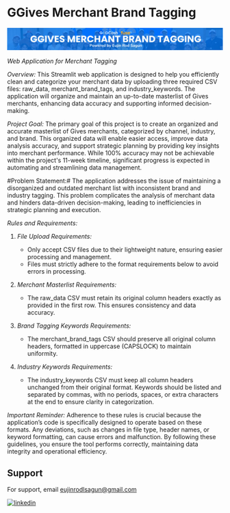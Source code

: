 # GGives Merchant Brand Tagging
![Banner](https://github.com/seijidavinci/ggives-data-cleaning-sys/blob/main/assets/GGIVES-BANNER.png?raw=true)

*Web Application for Merchant Tagging*

*Overview:*
This Streamlit web application is designed to help you efficiently clean and categorize your merchant data by uploading three required CSV files: raw_data, merchant_brand_tags, and industry_keywords. The application will organize and maintain an up-to-date masterlist of Gives merchants, enhancing data accuracy and supporting informed decision-making.

*Project Goal:*
The primary goal of this project is to create an organized and accurate masterlist of Gives merchants, categorized by channel, industry, and brand. This organized data will enable easier access, improve data analysis accuracy, and support strategic planning by providing key insights into merchant performance. While 100% accuracy may not be achievable within the project's 11-week timeline, significant progress is expected in automating and streamlining data management.

#Problem Statement:#
The application addresses the issue of maintaining a disorganized and outdated merchant list with inconsistent brand and industry tagging. This problem complicates the analysis of merchant data and hinders data-driven decision-making, leading to inefficiencies in strategic planning and execution.

*Rules and Requirements:*
1. *File Upload Requirements:* 
   - Only accept CSV files due to their lightweight nature, ensuring easier processing and management.
   - Files must strictly adhere to the format requirements below to avoid errors in processing.

2. *Merchant Masterlist Requirements:*
   - The raw_data CSV must retain its original column headers exactly as provided in the first row. This ensures consistency and data accuracy.

3. *Brand Tagging Keywords Requirements:*
   - The merchant_brand_tags CSV should preserve all original column headers, formatted in uppercase (CAPSLOCK) to maintain uniformity.

4. *Industry Keywords Requirements:*
   - The industry_keywords CSV must keep all column headers unchanged from their original format. Keywords should be listed and separated by commas, with no periods, spaces, or extra characters at the end to ensure clarity in categorization.

*Important Reminder:*
Adherence to these rules is crucial because the application’s code is specifically designed to operate based on these formats. Any deviations, such as changes in file type, header names, or keyword formatting, can cause errors and malfunction. By following these guidelines, you ensure the tool performs correctly, maintaining data integrity and operational efficiency.

## Support
For support, email eujinrodlsagun@gmail.com

[![linkedin](https://img.shields.io/badge/linkedin-0A66C2?style=for-the-badge&logo=linkedin&logoColor=white)](https://www.linkedin.com/in/eujinrodsagun/)
